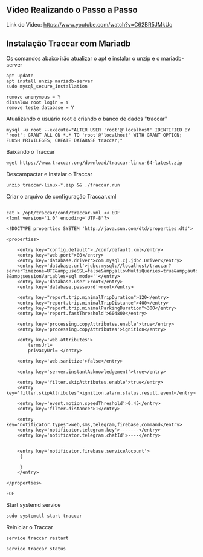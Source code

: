 ## Video Realizando o Passo a Passo
Link do Video: https://www.youtube.com/watch?v=C62BR5JMkUc


## Instalação Traccar com Mariadb

Os comandos abaixo irão atualizar o apt e instalar o unzip e o mariadb-server
```
apt update
apt install unzip mariadb-server
sudo mysql_secure_installation
```
```
remove anonymous = Y
dissalow root login = Y
remove teste database = Y
```
Atualizando o usuário root e criando o banco de dados "traccar"
```
mysql -u root --execute="ALTER USER 'root'@'localhost' IDENTIFIED BY 'root'; GRANT ALL ON *.* TO 'root'@'localhost' WITH GRANT OPTION; FLUSH PRIVILEGES; CREATE DATABASE traccar;"
```

Baixando o Traccar
```
wget https://www.traccar.org/download/traccar-linux-64-latest.zip
```

Descampactar e Instalar o Traccar
```
unzip traccar-linux-*.zip && ./traccar.run
```
Criar o arquivo de configuração Traccar.xml
```

cat > /opt/traccar/conf/traccar.xml << EOF
<?xml version='1.0' encoding='UTF-8'?>

<!DOCTYPE properties SYSTEM 'http://java.sun.com/dtd/properties.dtd'>

<properties>

    <entry key="config.default">./conf/default.xml</entry>
    <entry key="web.port">80</entry>
    <entry key='database.driver'>com.mysql.cj.jdbc.Driver</entry>
    <entry key='database.url'>jdbc:mysql://localhost/traccar?serverTimezone=UTC&amp;useSSL=false&amp;allowMultiQueries=true&amp;autoReconnect=true&amp;useUnicode=yes&amp;characterEncoding=UTF-8&amp;sessionVariables=sql_mode=''</entry>
    <entry key='database.user'>root</entry>
    <entry key='database.password'>root</entry>

    <entry key="report.trip.minimalTripDuration">120</entry>
    <entry key="report.trip.minimalTripDistance">400</entry>
    <entry key="report.trip.minimalParkingDuration">300</entry>
    <entry key='report.fastThreshold'>604800</entry>

    <entry key='processing.copyAttributes.enable'>true</entry>
    <entry key='processing.copyAttributes'>ignition</entry>

    <entry key='web.attributes'>
    	termsUrl=
    	privacyUrl= </entry>

    <entry key='web.sanitize'>false</entry>
	
    <entry key='server.instantAcknowledgement'>true</entry>

    <entry key='filter.skipAttributes.enable'>true</entry>
    <entry key='filter.skipAttributes'>ignition,alarm,status,result,event</entry>

    <entry key='event.motion.speedThreshold'>0.45</entry>
    <entry key='filter.distance'>1</entry>

    <entry key='notificator.types'>web,sms,telegram,firebase,command</entry>
    <entry key='notificator.telegram.key'>-------</entry>
    <entry key='notificator.telegram.chatId'>----</entry>


    <entry key='notificator.firebase.serviceAccount'>
     {

     }
    </entry>

</properties>

EOF

```
Start systemd service
````
sudo systemctl start traccar
````

Reiniciar o Traccar
```
service traccar restart
```
```
service traccar status
```
